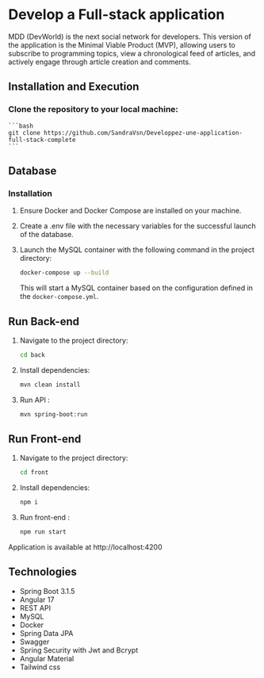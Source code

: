 # Develop a Full-stack application

 MDD (DevWorld) is the next social network for developers. This version of the application is the Minimal Viable Product (MVP), allowing users to subscribe to programming topics, view a chronological feed of articles, and actively engage through article creation and comments.

## Installation and Execution

### Clone the repository to your local machine:
    ```bash
    git clone https://github.com/SandraVsn/Developpez-une-application-full-stack-complete
    ```

## Database

### Installation

1. Ensure Docker and Docker Compose are installed on your machine.
2. Create a .env file with the necessary variables for the successful launch of the database.
3. Launch the MySQL container with the following command in the project directory:
    ```bash
    docker-compose up --build
    ```

   This will start a MySQL container based on the configuration defined in the `docker-compose.yml`.

## Run Back-end

1. Navigate to the project directory:
    ```bash
    cd back
    ```

2. Install dependencies:
    ```bash
    mvn clean install
    ```

3. Run API :
    ```bash
    mvn spring-boot:run
    ```

## Run Front-end

1. Navigate to the project directory:
    ```bash
    cd front
    ```

2. Install dependencies:
    ```bash
    npm i
    ```

2. Run front-end :
    ```bash
    npm run start
    ```

Application is available at http://localhost:4200

##  Technologies

- Spring Boot 3.1.5
- Angular 17
- REST API
- MySQL
- Docker
- Spring Data JPA
- Swagger
- Spring Security with Jwt and Bcrypt
- Angular Material
- Tailwind css
